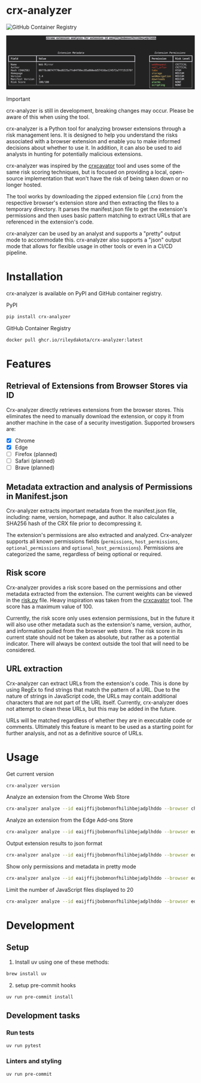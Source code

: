 # crx-analyzer
![GitHub Container Registry](https://ghcr-badge.egpl.dev/rileydakota/crx-analyzer/latest_tag?color=%2344cc11&ignore=latest&label=version&trim=true)

![crx-analyzer](./img/crx-analyzer.png)

> [!IMPORTANT]
> crx-analyzer is still in development, breaking changes may occur. Please be aware of this when using the tool.


crx-analyzer is a Python tool for analyzing browser extensions through a risk management lens. It is designed to help you understand the risks associated with a browser extension and enable you to make informed decisions about whether to use it. In addition, it can also be used to aid analysts in hunting for potentially malicious extensions.

crx-analyzer was inspired by the [crxcavator](https://crxcavator.io/docs.html#/) tool and uses some of the same risk scoring techniques, but is focused on providing a local, open-source implementation that won't have the risk of being taken down or no longer hosted.

The tool works by downloading the zipped extension file (.crx) from the respective browser's extension store and then extracting the files to a temporary directory. It parses the manifest.json file to get the extension's permissions and then uses basic pattern matching to extract URLs that are referenced in the extension's code.

crx-analyzer can be used by an analyst and supports a "pretty" output mode to accommodate this. crx-analyzer also supports a "json" output mode that allows for flexible usage in other tools or even in a CI/CD pipeline.

# Installation

crx-analyzer is available on PyPI and GitHub container registry.

PyPI
```bash
pip install crx-analyzer
```
GitHub Container Registry
```bash
docker pull ghcr.io/rileydakota/crx-analyzer:latest
```

# Features

## Retrieval of Extensions from Browser Stores via ID

Crx-analyzer directly retrieves extensions from the browser stores. This eliminates the need to manually download the extension, or copy it from another machine in the case of a security investigation. Supported browsers are:

- [x] Chrome
- [x] Edge
- [ ] Firefox (planned)
- [ ] Safari (planned)
- [ ] Brave (planned)

## Metadata extraction and analysis of Permissions in Manifest.json

Crx-analyzer extracts important metadata from the manifest.json file, including: name, version, homepage, and author. It also calculates a SHA256 hash of the CRX file prior to decompressing it.

The extension's permissions are also extracted and analyzed. Crx-analyzer supports all known permissions fields (`permissions`, `host_permissions`, `optional_permissions` and `optional_host_permissions`). Permissions are categorized the same, regardless of being optional or required.

## Risk score

Crx-analyzer provides a risk score based on the permissions and other metadata extracted from the extension. The current weights can be viewed in the [risk.py](./crx_analyzer/risk.py#L90) file. Heavy inspiration was taken from the [crxcavator](https://crxcavator.io/docs.html#/) tool. The score has a maximum value of 100.

Currently, the risk score only uses extension permissions, but in the future it will also use other metadata such as the extension's name, version, author, and information pulled from the browser web store. The risk score in its current state should not be taken as absolute, but rather as a potential indicator. There will always be context outside the tool that will need to be considered.

## URL extraction

Crx-analyzer can extract URLs from the extension's code. This is done by using RegEx to find strings that match the pattern of a URL. Due to the nature of strings in JavaScript code, the URLs may contain additional characters that are not part of the URL itself. Currently, crx-analyzer does not attempt to clean these URLs, but this may be added in the future.

URLs will be matched regardless of whether they are in executable code or comments. Ultimately this feature is meant to be used as a starting point for further analysis, and not as a definitive source of URLs.

# Usage

Get current version

```bash
crx-analyzer version
```

Analyze an extension from the Chrome Web Store

```bash
crx-analyzer analyze --id eaijffijbobmnonfhilihbejadplhddo --browser chrome --output pretty
```

Analyze an extension from the Edge Add-ons Store

```bash
crx-analyzer analyze --id eaijffijbobmnonfhilihbejadplhddo --browser edge --output pretty
```

Output extension results to json format

```bash
crx-analyzer analyze --id eaijffijbobmnonfhilihbejadplhddo --browser edge --output json
```

Show only permissions and metadata in pretty mode

```bash
crx-analyzer analyze --id eaijffijbobmnonfhilihbejadplhddo --browser edge --permissions
```

Limit the number of JavaScript files displayed to 20

```bash
crx-analyzer analyze --id eaijffijbobmnonfhilihbejadplhddo --browser edge --max-files 20
```

# Development

## Setup

1. Install uv using one of these methods:

```bash
brew install uv
```

2. setup pre-commit hooks

```bash
uv run pre-commit install
```

## Development tasks

### Run tests
```bash
uv run pytest
```

### Linters and styling

```bash
uv run pre-commit
```

